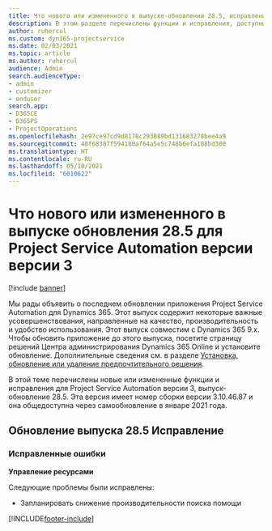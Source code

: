 ```yaml
---
title: Что нового или измененного в выпуске-обновлении 28.5, исправление, Project Service Automation, исправление версии 3
description: В этом разделе перечислены функции и исправления, доступные в выпуске-обновлении 28.5 для Project Service Automation исправление версии 3.
author: ruhercul
ms.custom: dyn365-projectservice
ms.date: 02/03/2021
ms.topic: article
ms.author: ruhercul
audience: Admin
search.audienceType:
- admin
- customizer
- enduser
search.app:
- D365CE
- D365PS
- ProjectOperations
ms.openlocfilehash: 2e97ce97cd9d8178c293089bd131683278bee4a9
ms.sourcegitcommit: 40f68387f594180af64a5e5c748b6efa188bd300
ms.translationtype: HT
ms.contentlocale: ru-RU
ms.lasthandoff: 05/10/2021
ms.locfileid: "6010622"
---
```

# <a name="whats-new-or-changed-in-project-service-automation-update-release-285-v3"></a>Что нового или измененного в выпуске обновления 28.5 для Project Service Automation версии версии 3

[!include [banner](../includes/psa-now-project-operations.md)]

Мы рады объявить о последнем обновлении приложения Project Service Automation для Dynamics 365. Этот выпуск содержит некоторые важные усовершенствования, направленные на качество, производительность и удобство использования. Этот выпуск совместим с Dynamics 365 9.x. Чтобы обновить приложение до этого выпуска, посетите страницу решений Центра администрирования Dynamics 365 Online и установите обновление. Дополнительные сведения см. в разделе [Установка, обновление или удаление предпочтительного решения](/power-platform/admin/install-remove-preferred-solution).

В этой теме перечислены новые или измененные функции и исправления для Project Service Automation версии 3, выпуск-обновление 28.5. Эта версия имеет номер сборки версии 3.10.46.87 и она общедоступна через самообновление в январе 2021 года.

## <a name="update-release-285-hotfix"></a>Обновление выпуска 28.5 Исправление

### <a name="bug-fixes"></a>Исправленные ошибки

**Управление ресурсами**

Следующие проблемы были исправлены:

- Запланировать снижение производительности поиска помощи



[!INCLUDE[footer-include](../includes/footer-banner.md)]